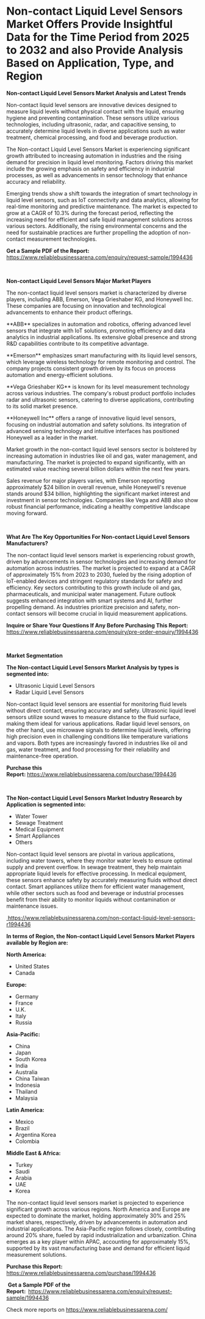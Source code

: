 <p><h1>Non-contact Liquid Level Sensors Market Offers Provide Insightful Data for the Time Period from 2025 to 2032 and also Provide Analysis Based on Application, Type, and Region</h1></p><p><strong>Non-contact Liquid Level Sensors Market Analysis and Latest Trends</strong></p>
<p><p>Non-contact liquid level sensors are innovative devices designed to measure liquid levels without physical contact with the liquid, ensuring hygiene and preventing contamination. These sensors utilize various technologies, including ultrasonic, radar, and capacitive sensing, to accurately determine liquid levels in diverse applications such as water treatment, chemical processing, and food and beverage production.</p><p>The Non-contact Liquid Level Sensors Market is experiencing significant growth attributed to increasing automation in industries and the rising demand for precision in liquid level monitoring. Factors driving this market include the growing emphasis on safety and efficiency in industrial processes, as well as advancements in sensor technology that enhance accuracy and reliability. </p><p>Emerging trends show a shift towards the integration of smart technology in liquid level sensors, such as IoT connectivity and data analytics, allowing for real-time monitoring and predictive maintenance. The market is expected to grow at a CAGR of 10.3% during the forecast period, reflecting the increasing need for efficient and safe liquid management solutions across various sectors. Additionally, the rising environmental concerns and the need for sustainable practices are further propelling the adoption of non-contact measurement technologies.</p></p>
<p><strong>Get a Sample PDF of the Report:&nbsp;</strong> <a href="https://www.reliablebusinessarena.com/enquiry/request-sample/1994436?utm_campaign=2336&utm_medium=2&utm_source=Github&utm_content=ia&utm_term=13022025&utm_id=non-contact-liquid-level-sensors">https://www.reliablebusinessarena.com/enquiry/request-sample/1994436</a></p>
<p>&nbsp;</p>
<p><strong>Non-contact Liquid Level Sensors Major Market Players</strong></p>
<p><p>The non-contact liquid level sensors market is characterized by diverse players, including ABB, Emerson, Vega Grieshaber KG, and Honeywell Inc. These companies are focusing on innovation and technological advancements to enhance their product offerings. </p><p>**ABB** specializes in automation and robotics, offering advanced level sensors that integrate with IoT solutions, promoting efficiency and data analytics in industrial applications. Its extensive global presence and strong R&D capabilities contribute to its competitive advantage.</p><p>**Emerson** emphasizes smart manufacturing with its liquid level sensors, which leverage wireless technology for remote monitoring and control. The company projects consistent growth driven by its focus on process automation and energy-efficient solutions.</p><p>**Vega Grieshaber KG** is known for its level measurement technology across various industries. The company's robust product portfolio includes radar and ultrasonic sensors, catering to diverse applications, contributing to its solid market presence.</p><p>**Honeywell Inc** offers a range of innovative liquid level sensors, focusing on industrial automation and safety solutions. Its integration of advanced sensing technology and intuitive interfaces has positioned Honeywell as a leader in the market.</p><p>Market growth in the non-contact liquid level sensors sector is bolstered by increasing automation in industries like oil and gas, water management, and manufacturing. The market is projected to expand significantly, with an estimated value reaching several billion dollars within the next few years.</p><p>Sales revenue for major players varies, with Emerson reporting approximately $24 billion in overall revenue, while Honeywell's revenue stands around $34 billion, highlighting the significant market interest and investment in sensor technologies. Companies like Vega and ABB also show robust financial performance, indicating a healthy competitive landscape moving forward.</p></p>
<p>&nbsp;</p>
<p><strong>What Are The Key Opportunities For Non-contact Liquid Level Sensors Manufacturers?</strong></p>
<p><p>The non-contact liquid level sensors market is experiencing robust growth, driven by advancements in sensor technologies and increasing demand for automation across industries. The market is projected to expand at a CAGR of approximately 15% from 2023 to 2030, fueled by the rising adoption of IoT-enabled devices and stringent regulatory standards for safety and efficiency. Key sectors contributing to this growth include oil and gas, pharmaceuticals, and municipal water management. Future outlook suggests enhanced integration with smart systems and AI, further propelling demand. As industries prioritize precision and safety, non-contact sensors will become crucial in liquid measurement applications.</p></p>
<p><strong>Inquire or Share Your Questions If Any Before Purchasing This Report:</strong> <a href="https://www.reliablebusinessarena.com/enquiry/pre-order-enquiry/1994436?utm_campaign=2336&utm_medium=2&utm_source=Github&utm_content=ia&utm_term=13022025&utm_id=non-contact-liquid-level-sensors">https://www.reliablebusinessarena.com/enquiry/pre-order-enquiry/1994436</a></p>
<p>&nbsp;</p>
<p><strong>Market Segmentation</strong></p>
<p><strong>The Non-contact Liquid Level Sensors Market Analysis by types is segmented into:</strong></p>
<p><ul><li>Ultrasonic Liquid Level Sensors</li><li>Radar Liquid Level Sensors</li></ul></p>
<p><p>Non-contact liquid level sensors are essential for monitoring fluid levels without direct contact, ensuring accuracy and safety. Ultrasonic liquid level sensors utilize sound waves to measure distance to the fluid surface, making them ideal for various applications. Radar liquid level sensors, on the other hand, use microwave signals to determine liquid levels, offering high precision even in challenging conditions like temperature variations and vapors. Both types are increasingly favored in industries like oil and gas, water treatment, and food processing for their reliability and maintenance-free operation.</p></p>
<p><strong>Purchase this Report:&nbsp;</strong><a href="https://www.reliablebusinessarena.com/purchase/1994436?utm_campaign=2336&utm_medium=2&utm_source=Github&utm_content=ia&utm_term=13022025&utm_id=non-contact-liquid-level-sensors">https://www.reliablebusinessarena.com/purchase/1994436</a></p>
<p>&nbsp;</p>
<p><strong>The Non-contact Liquid Level Sensors Market Industry Research by Application is segmented into:</strong></p>
<p><ul><li>Water Tower</li><li>Sewage Treatment</li><li>Medical Equipment</li><li>Smart Appliances</li><li>Others</li></ul></p>
<p><p>Non-contact liquid level sensors are pivotal in various applications, including water towers, where they monitor water levels to ensure optimal supply and prevent overflow. In sewage treatment, they help maintain appropriate liquid levels for effective processing. In medical equipment, these sensors enhance safety by accurately measuring fluids without direct contact. Smart appliances utilize them for efficient water management, while other sectors such as food and beverage or industrial processes benefit from their ability to monitor liquids without contamination or maintenance issues.</p></p>
<p><a href="https://www.reliablebusinessarena.com/non-contact-liquid-level-sensors-r1994436?utm_campaign=2336&utm_medium=2&utm_source=Github&utm_content=ia&utm_term=13022025&utm_id=non-contact-liquid-level-sensors">&nbsp;https://www.reliablebusinessarena.com/non-contact-liquid-level-sensors-r1994436</a></p>
<p><strong>In terms of Region, the Non-contact Liquid Level Sensors Market Players available by Region are:</strong></p>
<p>
    <p> <strong> North America: </strong>
        <ul>
            <li>United States</li>
            <li>Canada</li>
        </ul>
        </p> 
    <p> <strong> Europe: </strong>
        <ul>
            <li>Germany</li>
            <li>France</li>
            <li>U.K.</li>
            <li>Italy</li>
            <li>Russia</li>
        </ul>
        </p> 
    <p> <strong> Asia-Pacific: </strong>
        <ul>
            <li>China</li>
            <li>Japan</li>
            <li>South Korea</li>
            <li>India</li>
            <li>Australia</li>
            <li>China Taiwan</li>
            <li>Indonesia</li>
            <li>Thailand</li>
            <li>Malaysia</li>
        </ul>
        </p> 
    <p> <strong> Latin America: </strong>
        <ul>
            <li>Mexico</li>
            <li>Brazil</li>
            <li>Argentina Korea</li>
            <li>Colombia</li>
        </ul>
        </p> 
    <p> <strong> Middle East & Africa: </strong>
        <ul>
            <li>Turkey</li>
            <li>Saudi</li>
            <li>Arabia</li>
            <li>UAE</li>
            <li>Korea</li>
        </ul>
    </p>
    </p>
<p><p>The non-contact liquid level sensors market is projected to experience significant growth across various regions. North America and Europe are expected to dominate the market, holding approximately 30% and 25% market shares, respectively, driven by advancements in automation and industrial applications. The Asia-Pacific region follows closely, contributing around 20% share, fueled by rapid industrialization and urbanization. China emerges as a key player within APAC, accounting for approximately 15%, supported by its vast manufacturing base and demand for efficient liquid measurement solutions.</p></p>
<p><strong>Purchase this Report: </strong><a href="https://www.reliablebusinessarena.com/purchase/1994436?utm_campaign=2336&utm_medium=2&utm_source=Github&utm_content=ia&utm_term=13022025&utm_id=non-contact-liquid-level-sensors">https://www.reliablebusinessarena.com/purchase/1994436</a></p>
<p>&nbsp;<strong>Get a Sample PDF of the Report:&nbsp;&nbsp;</strong><a href="https://www.reliablebusinessarena.com/enquiry/request-sample/1994436?utm_campaign=2336&utm_medium=2&utm_source=Github&utm_content=ia&utm_term=13022025&utm_id=non-contact-liquid-level-sensors">https://www.reliablebusinessarena.com/enquiry/request-sample/1994436</a></p>
<p><strong></strong></p>
<p>Check more reports on <a href="https://www.reliablebusinessarena.com/?utm_campaign=2336&utm_medium=2&utm_source=Github&utm_content=ia&utm_term=13022025&utm_id=non-contact-liquid-level-sensors">https://www.reliablebusinessarena.com/</a></p>